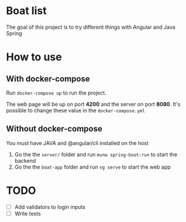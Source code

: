 # Boat list

The goal of this project is to try different things with Angular and Java Spring 

# How to use

## With docker-compose

Run `docker-compose up` to run the project.

The web page will be up on port **4200** and the server on port **8080**.
It's possible to change these value in the `docker-compose.yml`

## Without docker-compose

You must have JAVA and @angular/cli installed on the host

1. Go the the `server/` folder and run `mvnw spring-boot:run` to start the backend
2. Go the the `boat-app` folder and run `ng serve` to start the web app 


# TODO

- [ ] Add validators to login inputs
- [ ] Write tests